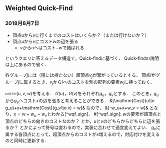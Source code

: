 ## Weighted Quick-Find
### 2018月8月7日

- 頂点$u$から$v$に行くまでのコストはいくらか？（または行けないか？）
- 頂点$u$から$v$にコスト$w$の辺を張る
  - $v$から$u$へはコスト$-w$で結ばれる

というクエリに答えるデータ構造で，Quick-findに基づく．
Quick-findの説明は上にあるので省く．

各グループ$j$には（陽には持たない）超頂点$v_j$が繋がっているとする．
頂点$i$がグループ$j$に属するとき，$v_j$から$i$へのコストを別の配列の要素$w_i$に持っておく．

`unite`$(u, v, w)$を考える．
$G(u)$，$G(v)$をそれぞれ$g_u$，$g_v$とする．
このとき，$g_u$から$g_v$へコスト$x$の辺を張ると考えることができる．
&\[\mathrm{Cost}(u\to g_u)+x+\mathrm{Cost}(g_v\to v) = w\]&
なので，
&\[-w_u+x+w_v = w\]&
となり，$x=w+w_u-w_v$とわかる[^wqf_sign]．
#[^wqf_sign]: $w$の要素が超頂点と頂点のどちらの向きのコストなのか？ とか，$u$と$v$のどちらからどちらに辺を張るか？ とかによって符号は変わるので，実装に合わせて適宜変えてよい．
$g_v$に属する各頂点にとって，超頂点からのコストが$x$増えるので，対応付けを変えるのと同時に更新する．